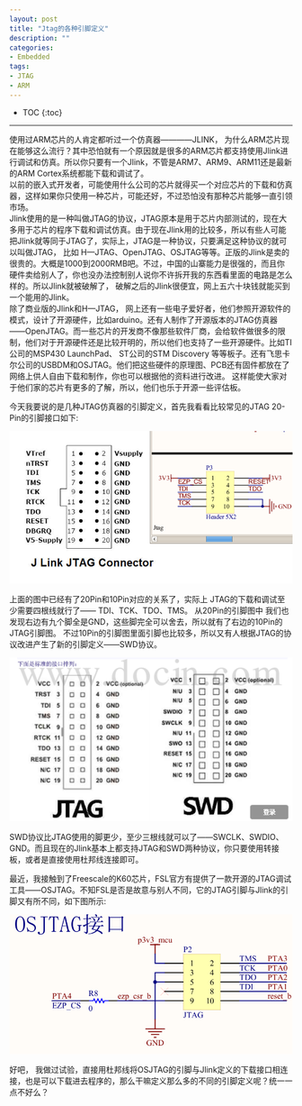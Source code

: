 ```yaml
---
layout: post
title: "Jtag的各种引脚定义"
description: ""
categories: 
- Embedded
tags:
- JTAG
- ARM
---
```


* TOC
{:toc}
<hr/>

使用过ARM芯片的人肯定都听过一个仿真器————JLINK， 为什么ARM芯片现在能够这么流行？其中恐怕就有一个原因就是很多的ARM芯片都支持使用Jlink进行调试和仿真。所以你只要有一个Jlink，不管是ARM7、ARM9、ARM11还是最新的ARM Cortex系统都能下载和调试了。     
以前的嵌入式开发者，可能使用什么公司的芯片就得买一个对应芯片的下载和仿真器，这样如果你只使用一种芯片，可能还好，不过恐怕没有那种芯片能够一直引领市场。    
Jlink使用的是一种叫做JTAG的协议，JTAG原本是用于芯片内部测试的，现在大多用于芯片的程序下载和调试仿真。由于现在Jlink用的比较多，所以有些人可能把Jlink就等同于JTAG了，实际上，JTAG是一种协议，只要满足这种协议的就可以叫做JTAG， 比如 H—JTAG、OpenJTAG、OSJTAG等等。正版的Jlink是卖的很贵的。大概是1000到2000RMB吧。不过，中国的山寨能力是很强的，而且你硬件卖给别人了，你也没办法控制别人说你不许拆开我的东西看里面的电路是怎么样的。所以Jlink就被破解了， 破解之后的Jlink很便宜，网上五六十块钱就能买到一个能用的Jlink。       
除了商业版的Jlink和H—JTAG， 网上还有一些电子爱好者，他们参照开源软件的模式，设计了开源硬件，比如arduino。还有人制作了开源版本的JTAG仿真器——OpenJTAG。而一些芯片的开发商不像那些软件厂商，会给软件做很多的限制，他们对于开源硬件还是比较开明的，所以他们也支持了一些开源硬件。比如TI公司的MSP430 LaunchPad、 ST公司的STM Discovery 等等板子。还有飞思卡尔公司的USBDM和OSJTAG。他们把这些硬件的原理图、PCB还有固件都放在了网络上供人自由下载和制作，你也可以根据他的资料进行改进。 这样能使大家对于他们家的芯片有更多的了解，所以，他们也乐于开源一些评估板。

今天我要说的是几种JTAG仿真器的引脚定义，首先我看看比较常见的JTAG 20-Pin的引脚接口如下:

![JTAG引脚图](/images/jtag.png)

上面的图中已经有了20Pin和10Pin对应的关系了，实际上 JTAG的下载和调试至少需要四根线就行了—— TDI、TCK、TDO、TMS。 从20Pin的引脚图中 我们也发现右边有九个脚全是GND，这些脚完全可以舍去，所以就有了右边的10Pin的JTAG引脚图。 不过10Pin的引脚图里面引脚也比较多，所以又有人根据JTAG的协议改进产生了新的引脚定义——SWD协议。    

![JTAG & SWD](/images/jtag-swd.png)

SWD协议比JTAG使用的脚更少，至少三根线就可以了——SWCLK、SWDIO、GND。而且现在的Jlink基本上都支持JTAG和SWD两种协议，你只要使用转接板，或者是直接使用杜邦线连接即可。     
 
最近，我接触到了Freescale的K60芯片，FSL官方有提供了一款开源的JTAG调试工具——OSJTAG。不知FSL是否是故意与别人不同，它的JTAG引脚与Jlink的引脚又有所不同，如下图所示:   
 
 ![OSJTAG](/images/osjtag.png)
 

好吧， 我做过试验，直接用杜邦线将OSJTAG的引脚与Jlink定义的下载接口相连接，也是可以下载进去程序的，那么干嘛定义那么多的不同的引脚定义呢？统一一点不好么？


